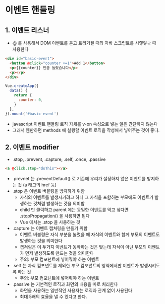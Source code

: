# 이벤트 핸들링

## 1. 이벤트 리스너

- @ 를 사용해서 DOM 이벤트를 듣고 트리거될 때와 자바 스크립트를 시랳앟ㄹ 때 사용한다

```html
<div id="basic-event">
  <button @click="counter +=1">Add 1</button>
  <p>{{counter}} 만큼 눌렸습니다</p>
  <p></p>
</div>
```

```javascript
Vue.createApp({
  data() {
    return {
      counter: 0,
    }
  },
}).mount('#basic-event')
```

- javascript 이벤트 핸들링 로직 자체를 v-on 속성으로 넣는 일은 간단하지 않는다
- 그래서 웬만하면 methods 에 실행할 이벤트 로직을 작성해서 넣어주는 것이 좋다.

## 2. 이벤트 modifier

- .stop, .prevent, .capture, .self, .once, .passive

```html
<a @click.stop="doThis"></a>
```

- .prevnet 는 .preventDefault() 로 기존에 우리가 설정하지 않은 이벤트를 방지하는 것 (a 태그의 href 등)
- .stop 은 이벤트 버블링을 방지하기 위함
  - 자식의 이벤트를 발생시키려고 하니 그 자식을 포함하는 부모에도 이벤트가 발생하는 것처럼 발생하는 것을 의미함
  - child 만 클릭하고 parent 에는 동일한 이벤트를 막고 싶다면 .stopPropagation() 을 사용하면 된다
  - Vue 에서는 .stop 을 사용하는 것
- .capture 는 이벤트 캡쳐링을 만들기 위함
  - 이벤트 버블링은 자식 부분을 눌렀을 때 자식의 이벤트와 함께 부모의 이벤트도 발생하는 것을 의미한다
  - 캡쳐링은 이 두가지 이벤트가 동작하는 것은 맞는데 자식이 아닌 부모의 이벤트가 먼저 발생하도록 만드는 것을 의미한다
  - 주의: 부모 컴포넌트에 넣어줘야 하는 이벤트
- .self 는 자식 컴포넌트를 제외한 부모 컴포넌트의 영역에서만 이벤트가 발생시키도록 하는 것
  - 주의: 부모 컴포넌트에 넣어줘야 하는 이벤트
- .passive 는 기본적인 로직과 화면의 내용을 따로 처리한다
  - 화면을 사용하는 일반적인 사용자는 로직과 관계 없이 사용된다
  - 최대 5배의 효율을 낼 수 있다고 한다.
